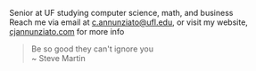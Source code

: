 Senior at UF studying computer science, math, and business<br>
Reach me via email at c.annunziato@ufl.edu, or visit my website, [cjannunziato.com](https://www.cjannunziato.com/) for more info<br>
> Be so good they can't ignore you<br>
~ Steve Martin


<!---
cjannun/cjannun is a ✨ special ✨ repository because its `README.md` (this file) appears on your GitHub profile.
You can click the Preview link to take a look at your changes.
--->
